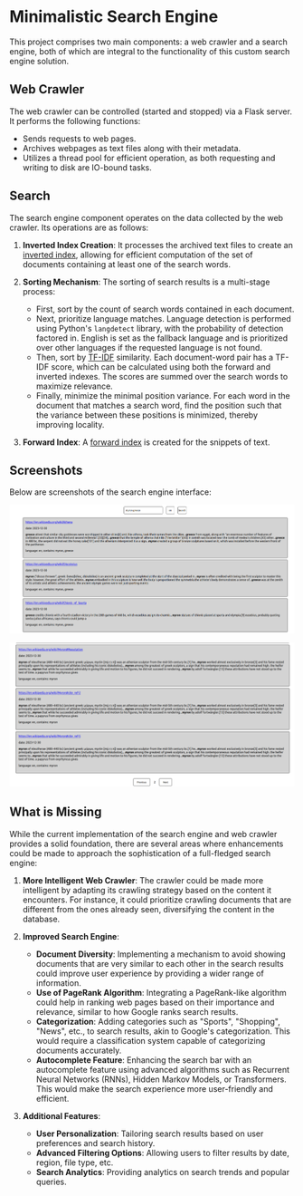 # Minimalistic Search Engine

This project comprises two main components: a web crawler and a search engine, both of which are integral to the functionality of this custom search engine solution.

## Web Crawler

The web crawler can be controlled (started and stopped) via a Flask server. It performs the following functions:

- Sends requests to web pages.
- Archives webpages as text files along with their metadata.
- Utilizes a thread pool for efficient operation, as both requesting and writing to disk are IO-bound tasks.

## Search

The search engine component operates on the data collected by the web crawler. Its operations are as follows:

1. **Inverted Index Creation**: It processes the archived text files to create an [inverted index](https://en.wikipedia.org/wiki/Inverted_index), allowing for efficient computation of the set of documents containing at least one of the search words.

2. **Sorting Mechanism**: The sorting of search results is a multi-stage process:

   - First, sort by the count of search words contained in each document.
   - Next, prioritize language matches. Language detection is performed using Python's `langdetect` library, with the probability of detection factored in. English is set as the fallback language and is prioritized over other languages if the requested language is not found.
   - Then, sort by [TF-IDF](https://en.wikipedia.org/wiki/Tf%E2%80%93idf) similarity. Each document-word pair has a TF-IDF score, which can be calculated using both the forward and inverted indexes. The scores are summed over the search words to maximize relevance.
   - Finally, minimize the minimal position variance. For each word in the document that matches a search word, find the position such that the variance between these positions is minimized, thereby improving locality.

3. **Forward Index**: A [forward index](https://en.wikipedia.org/wiki/Forward_index) is created for the snippets of text.

## Screenshots

Below are screenshots of the search engine interface:

![Search Page](screenshots/search_page.png)

![Search Page Bottom](screenshots/search_page_bottom.png)

## What is Missing

While the current implementation of the search engine and web crawler provides a solid foundation, there are several areas where enhancements could be made to approach the sophistication of a full-fledged search engine:

1. **More Intelligent Web Crawler**: The crawler could be made more intelligent by adapting its crawling strategy based on the content it encounters. For instance, it could prioritize crawling documents that are different from the ones already seen, diversifying the content in the database.

2. **Improved Search Engine**:
   - **Document Diversity**: Implementing a mechanism to avoid showing documents that are very similar to each other in the search results could improve user experience by providing a wider range of information.
   - **Use of PageRank Algorithm**: Integrating a PageRank-like algorithm could help in ranking web pages based on their importance and relevance, similar to how Google ranks search results.
   - **Categorization**: Adding categories such as "Sports", "Shopping", "News", etc., to search results, akin to Google's categorization. This would require a classification system capable of categorizing documents accurately.
   - **Autocomplete Feature**: Enhancing the search bar with an autocomplete feature using advanced algorithms such as Recurrent Neural Networks (RNNs), Hidden Markov Models, or Transformers. This would make the search experience more user-friendly and efficient.

3. **Additional Features**:
   - **User Personalization**: Tailoring search results based on user preferences and search history.
   - **Advanced Filtering Options**: Allowing users to filter results by date, region, file type, etc.
   - **Search Analytics**: Providing analytics on search trends and popular queries.
